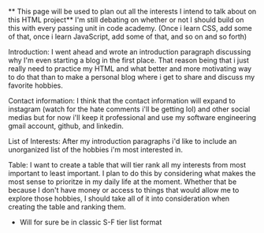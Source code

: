 ** This page will be used to plan out all the interests I intend to talk about on this HTML project**
I'm still debating on whether or not I should build on this with every passing unit in code academy. (Once i learn CSS, add some of that, once i learn JavaScript, add some of that, and so on and so forth)

Introduction:
I went ahead and wrote an introduction paragraph discussing why I'm even starting a blog in the first place. That reason being that i just really need to practice my HTML and what better and  more motivating way to do that than to make a personal blog where i get to share and discuss my favorite hobbies.

Contact information:
I think that the contact information will expand to instagram (watch for the hate comments i'll be getting lol) and other social medias but for now i'll keep it professional and use my software engineering gmail account, github, and linkedin.

List of Interests:
After my introduction paragraphs i'd like to include an unorganized list of the hobbies i'm most interested in.

Table:
I want to create a table that will tier rank all my interests from most important to least important. I plan to do this by considering what makes the most sense to prioritze in my daily life at the moment. Whether that be because I don't have money or access to things that would allow me to explore those hobbies, I should take all of it into consideration when creating the table and ranking them.

* Will for sure be in classic S-F tier list format